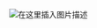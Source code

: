 ﻿![在这里插入图片描述](https://img-blog.csdnimg.cn/f302b9c8d51d4558b76429381efe8f77.png?x-oss-process=image/watermark,type_ZHJvaWRzYW5zZmFsbGJhY2s,shadow_50,text_Q1NETiBATkpVU1RaSkM=,size_20,color_FFFFFF,t_70,g_se,x_16)


